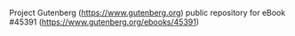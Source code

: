 Project Gutenberg (https://www.gutenberg.org) public repository for eBook #45391 (https://www.gutenberg.org/ebooks/45391)
